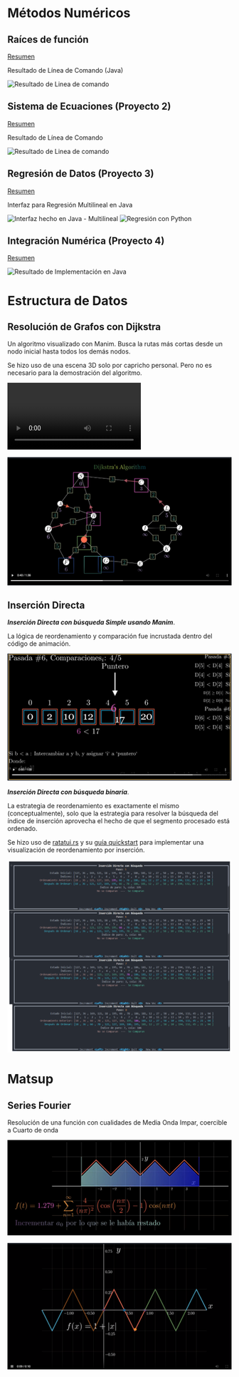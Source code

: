 # Métodos Numéricos
## Raíces de función
[Resumen](resumen/Pry1_raices_de_función/readme.md)

Resultado de Línea de Comando (Java)

![Resultado de Linea de comando](resumen/Pry2_Sistemas%20de%20Ecuación/image%20java.png)

## Sistema de Ecuaciones (Proyecto 2)
[Resumen](resumen/Pry2_Sistemas%20de%20Ecuación/readme.md)

Resultado de Línea de Comando

![Resultado de Linea de comando](resumen/Pry2_Sistemas%20de%20Ecuación/image%20java.png)

## Regresión de Datos (Proyecto 3)
[Resumen](resumen/Pry3_Regresión/readme.md)

Interfaz para Regresión Multilineal en Java

![Interfaz hecho en Java - Multilineal](resumen/Pry3_Regresión/Java_multiline.png)
![Regresión con Python](resumen/Pry3_Regresión/Python_poly.png)

## Integración Numérica (Proyecto 4)
[Resumen](resumen/Pry4_Integración/readme.md)

![Resultado de Implementación en Java](resumen/Pry4_Integración/java_integracion.png)


# Estructura de Datos

## Resolución de Grafos con Dijkstra

Un algoritmo visualizado con Manim. Busca la rutas más cortas desde un nodo inicial hasta todos los demás nodos.

Se hizo uso de una escena 3D solo por capricho personal. Pero no es necesario para la demostración del algoritmo.

![Dijkstra - Graph resolution video](python/estructura_datos/Manim_Dijkstra%20Final.mp4)

![Dijkstra - Image of video](python/estructura_datos/image_dijkstra.png)

## Inserción Directa
***Inserción Directa con búsqueda Simple usando Manim***. 

La lógica de reordenamiento y comparación fue incrustada dentro del código de animación.

![Inserción Directa con búsqueda Simple](resumen/estructura_datos/insercion_directa_simple.png)


***Inserción Directa con búsqueda binaria***. 

La estrategia de reordenamiento es exactamente el mismo (conceptualmente), solo que la estrategia para resolver la búsqueda del índice de inserción aprovecha el hecho de que el segmento procesado está ordenado.

Se hizo uso de [ratatui.rs](https://github.com/ratatui/ratatui) y su [guía quickstart](https://github.com/ratatui/ratatui?tab=readme-ov-file#quickstart) para implementar una visualización de reordenamiento por inserción.

![Insercion Directa con busqueda Binaria](resumen/estructura_datos/insercion_directa_binaria.png)


# Matsup
## Series Fourier

Resolución de una función con cualidades de Media Onda Impar, coercible a Cuarto de onda

![Photo](python/matsup/fourier/dumpster/finished%20screenshot.png)

![photo](python/matsup/fourier/dumpster/image%203.png)